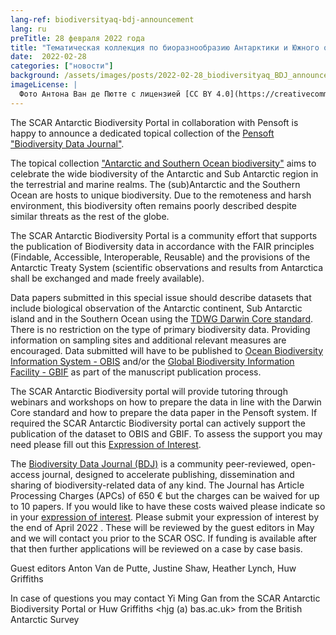 ```yaml
---
lang-ref: biodiversityaq-bdj-announcement
lang: ru
preTitle: 28 февраля 2022 года
title: "Тематическая коллекция по биоразнообразию Антарктики и Южного океана - Biodiversity Data Journal"
date:  2022-02-28
categories: ["новости"]
background: /assets/images/posts/2022-02-28_biodiversityaq_BDJ_announcement.jpg
imageLicense: |
  Фото Антона Ван де Пютте с лицензией [CC BY 4.0](https://creativecommons.org/licenses/by/4.0/)
---
```


The SCAR Antarctic Biodiversity Portal in collaboration with Pensoft is happy to announce a dedicated topical collection of the [Pensoft "Biodiversity Data Journal"](https://bdj.pensoft.net/).

The topical collection ["Antarctic and Southern Ocean biodiversity"](https://bdj.pensoft.net/topical_collection/143/) aims to celebrate the wide biodiversity of the Antarctic and Sub Antarctic region in the terrestrial and marine realms. The (sub)Antarctic and the Southern Ocean are hosts to unique biodiversity. Due to the remoteness and harsh environment, this biodiversity often remains poorly described despite similar threats as the rest of the globe.

The SCAR Antarctic Biodiversity Portal is a community effort that supports the publication of Biodiversity data in accordance with the FAIR principles (Findable, Accessible, Interoperable, Reusable) and the provisions of the Antarctic Treaty System (scientific observations and results from Antarctica shall be exchanged and made freely available).

Data papers submitted in this special issue should describe datasets that include biological observation of the Antarctic continent, Sub Antarctic island and in the Southern Ocean using the [TDWG Darwin Core standard](https://dwc.tdwg.org/). There is no restriction on the type of primary biodiversity data. Providing information on sampling sites and additional relevant measures are encouraged. Data submitted will have to be published to [Ocean Biodiversity Information System - OBIS](http://www.obis.org/) and/or the [Global Biodiversity Information Facility - GBIF](http://www.gbif.org/) as part of the manuscript publication process.

The SCAR Antarctic Biodiversity portal will provide tutoring through webinars and workshops on how to prepare the data in line with the Darwin Core standard and how to prepare the data paper in the Pensoft system. If required the SCAR Antarctic Biodiversity portal can actively support the publication of the dataset to OBIS and GBIF. To assess the support you may need please fill out this [Expression of Interest](https://forms.gle/zddVfPt3Bj7sZ4ya7).

The [Biodiversity Data Journal (BDJ)](https://bdj.pensoft.net/) is a community peer-reviewed, open-access journal, designed to accelerate publishing, dissemination and sharing of biodiversity-related data of any kind. The Journal has Article Processing Charges (APCs) of 650 € but the charges can be waived for up to 10 papers. 
If you would like to have these costs waived please indicate so in your [expression of interest](https://forms.gle/zddVfPt3Bj7sZ4ya7). Please submit your expression of interest by the end of April 2022 . These will be reviewed by the guest editors in May and we will contact you prior to the SCAR OSC. If funding is available after that then further applications  will be reviewed on a case by case basis.

Guest editors
Anton Van de Putte, Justine Shaw, Heather Lynch, Huw Griffiths

In case of questions you may contact Yi Ming Gan from the SCAR Antarctic Biodiversity Portal or Huw Griffiths <hjg (a) bas.ac.uk> from the British Antarctic Survey


